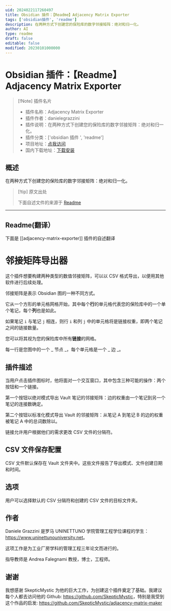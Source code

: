 ```yaml
---
uid: 2024022117260497
title: Obsidian 插件：【Readme】Adjacency Matrix Exporter
tags: ['obsidian插件', 'readme']
description: 在两种方式下创建您的保险库的数字邻接矩阵：绝对和归一化。
author: AI
type: readme
draft: false
editable: false
modified: 20230101000000
---
```


# Obsidian 插件：【Readme】Adjacency Matrix Exporter

> [!Note] 插件名片
> - 插件名称：Adjacency Matrix Exporter
> - 插件作者：danielegrazzini
> - 插件说明：在两种方式下创建您的保险库的数字邻接矩阵：绝对和归一化。
> - 插件分类：['obsidian 插件 ', 'readme']
> - 项目地址：[点我访问](https://github.com/danielegrazzini/adjacency-matrix-exporter)
> - 国内下载地址：[下载安装](https://pkmer.cn/products/plugin/pluginMarket/?adjacency-matrix-exporter)

## 概述

在两种方式下创建您的保险库的数字邻接矩阵：绝对和归一化。

> [!tip] 原文出处
>
>下面自述文件的来源于 [Readme](https://ghproxy.net/https://raw.githubusercontent.com/danielegrazzini/adjacency-matrix-exporter/main/README.md)

---

## Readme(翻译）

下面是 [[adjacency-matrix-exporter]] 插件的自述翻译

# 邻接矩阵导出器

这个插件想要构建两种类型的数值邻接矩阵，可以以 CSV 格式导出，以便用其他软件进行后续处理。

邻接矩阵是表示 Obsidian 图的一种不同方式。

它从一个方形的单元格网格开始，其中每个**行**的单元格代表您的保险库中的一个单个笔记，每个**列**也是如此。

如果笔记 `i` 与笔记 `j` 相连，则行 `i` 和列 `j` 中的单元格将是链接权重，即两个笔记之间的链接数量。

您可以将其视为您的保险库中所有**链接**的网格。

每一行是您图中的一个 _ 节点 _，每个单元格是一个 _ 边 _。

## 插件描述

当用户点击插件图标时，他将面对一个交互窗口，其中包含三种可能的操作：两个按钮和一个链接。

第一个按钮以绝对模式导出 Vault 笔记的邻接矩阵：边的权重由一个笔记到另一个笔记的连接数确定。

第二个按钮以标准化模式导出 Vault 的邻接矩阵：从笔记 A 到笔记 B 的边的权重被笔记 A 中的总词数除以。

链接允许用户根据他们的需求更改 CSV 文件的分隔符。

## CSV 文件保存配置

CSV 文件默认保存在 Vault 文件夹中。这些文件报告了导出模式、文件创建日期和时间。

## 选项

用户可以选择默认的 CSV 分隔符和创建的 CSV 文件的目标文件夹。

## 作者

Daniele Grazzini 是罗马 UNINETTUNO 学院管理工程学位课程的学生：<https://www.uninettunouniversity.net>。

这项工作是为工业厂房学科的管理工程三年论文而进行的。

指导教师是 Andrea Falegnami 教授，博士，工程师。

## 谢谢

我想感谢 SkepticMystic 为他的巨大工作，为创建这个插件奠定了基础。我建议每个人都去访问他的 Github: <https://github.com/SkepticMystic>，特别是我受到这个作品的启发: <https://github.com/SkepticMystic/adjacency-matrix-maker>
